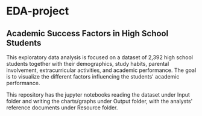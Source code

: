 # EDA-project
## Academic Success Factors in High School Students
This exploratory data analysis is focused on a dataset of 2,392 high school students together with their demographics, study habits, parental involvement, extracurricular activities, and academic performance. The goal is to visualize the different factors influencing the students' academic performance.

This repository has the jupyter notebooks reading the dataset under Input folder and writing the charts/graphs under Output folder, with the analysts' reference documents under Resource folder.
